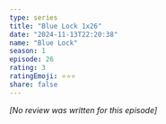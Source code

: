 ```yaml
---
type: series
title: "Blue Lock 1x26"
date: "2024-11-13T22:20:38"
name: "Blue Lock"
season: 1
episode: 26
rating: 3
ratingEmoji: ⭐️⭐️⭐️
share: false
---
```


*[No review was written for this episode]*
